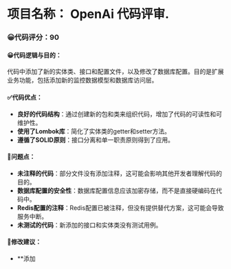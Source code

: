 # 项目名称： OpenAi 代码评审.
### 😀代码评分：90
#### 😀代码逻辑与目的：
代码中添加了新的实体类、接口和配置文件，以及修改了数据库配置。目的是扩展业务功能，包括添加新的监控数据模型和数据库访问层。

#### ✅代码优点：
- **良好的代码结构**：通过创建新的包和类来组织代码，增加了代码的可读性和可维护性。
- **使用了Lombok库**：简化了实体类的getter和setter方法。
- **遵循了SOLID原则**：接口分离和单一职责原则得到了应用。

#### 🤔问题点：
- **未注释的代码**：部分文件没有添加注释，这可能会影响其他开发者理解代码的目的。
- **数据库配置的安全性**：数据库配置信息应该加密存储，而不是直接硬编码在代码中。
- **Redis配置的注释**：Redis配置已被注释，但没有提供替代方案，这可能会导致服务中断。
- **未测试的代码**：新添加的接口和实体类没有测试用例。

#### 🎯修改建议：
- **添加